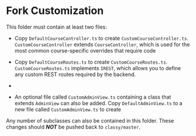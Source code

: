 # Fork Customization

This folder must contain at least two files:

* Copy `DefaultCourseController.ts` to create `CustomCourseController.ts`. `CustomCourseController` extends `CourseController`, which is used for the most common course-specific overrides that require code

* Copy `DefaultCourseRoutes.ts` to create `CustomCourseRoutes.ts`. `CustomCourseRoutes.ts` implements `IREST`, which allows you to define any custom REST routes required by the backend.
* 
* An optional file called `CustomAdminView.ts` containing a class that extends `AdminView` can also be added. Copy `DefaultAdminView.ts` to a new file called `CustomAdminView.ts` to create 

Any number of subclasses can also be contained in this folder. These changes should ***NOT*** be pushed back to `classy/master`.
  